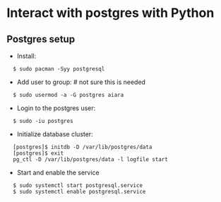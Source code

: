 # Interact with postgres with Python

## Postgres setup

- Install:
```
  $ sudo pacman -Syy postgresql
```

- Add user to group: # not sure this is needed
```
  $ sudo usermod -a -G postgres aiara
```

- Login to the postgres user:
```
  $ sudo -iu postgres
```

- Initialize database cluster:
```
  [postgres]$ initdb -D /var/lib/postgres/data
  [postgres]$ exit
  pg_ctl -D /var/lib/postgres/data -l logfile start
```

- Start and enable the service
```
  $ sudo systemctl start postgresql.service
  $ sudo systemctl enable postgresql.service
```
